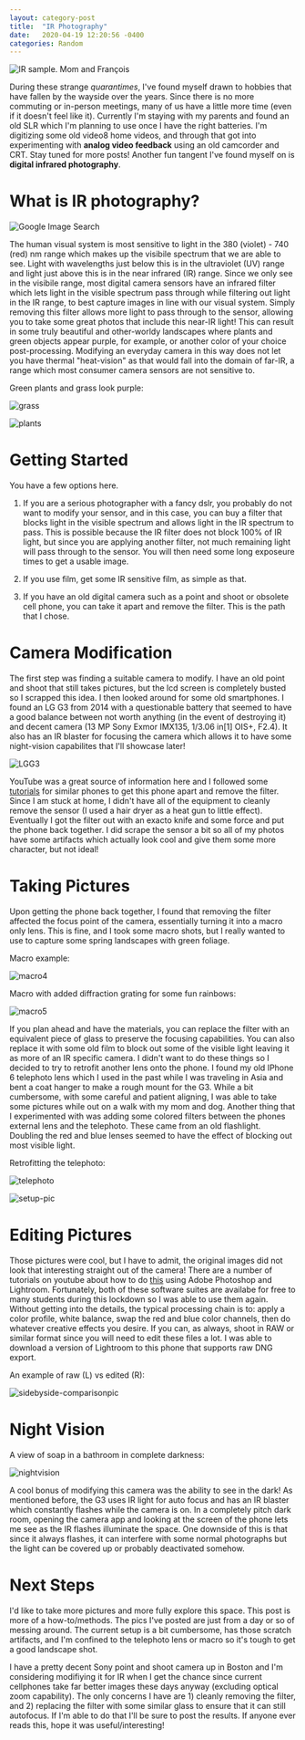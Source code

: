 ```yaml
---
layout: category-post
title:  "IR Photography"
date:   2020-04-19 12:20:56 -0400
categories: Random
---
```


![IR sample. Mom and François](/assets/ir/1.jpg)

During these strange *quarantimes*, I've found myself drawn to hobbies that have fallen by the wayside over the years. Since there is no more commuting or in-person meetings, many of us have a little more time (even if it doesn't feel like it). Currently I'm staying with my parents and found an old SLR which I'm planning to use once I have the right batteries. I'm digitizing some old video8  home videos, and through that got into experimenting with **analog video feedback** using an old camcorder and CRT. Stay tuned for more posts! Another fun tangent I've found myself on is **digital infrared photography**. 

# What is IR photography?

![Google Image Search](/assets/ir/screenshot.png)

The human visual system is most sensitive to light in the 380 (violet) - 740 (red) nm range which makes up the visibile spectrum that we are able to see. Light with wavelengths just below this is in the ultraviolet (UV) range and light just above this is in the near infrared (IR) range. Since we only see in the visibile range, most digital camera sensors have an infrared filter which lets light in the visible spectrum pass through while filtering out light in the IR range, to best capture images in line with our visual system. Simply removing this filter allows more light to pass through to the sensor, allowing you to take some great photos that include this near-IR light! This can result in some truly beautiful and other-worldy landscapes where plants and green objects appear purple, for example, or another color of your choice post-processing. Modifying an everyday camera in this way does not let you have thermal "heat-vision" as that would fall into the domain of far-IR, a range which most consumer camera sensors are not sensitive to.

Green plants and grass look purple:

![grass](/assets/ir/2.jpg)

![plants](/assets/ir/3.jpg)


# Getting Started

You have a few options here.

1) If you are a serious photographer with a fancy dslr, you probably do not want to modify your sensor, and in this case, you can buy a filter that blocks light in the visible spectrum and allows light in the IR spectrum to pass. This is possible because the IR filter does not block 100% of IR light, but since you are applying another filter, not much remaining light will pass through to the sensor. You will then need some long exposeure times to get a usable image.

2) If you use film, get some IR sensitive film, as simple as that.

3) If you have an old digital camera such as a point and shoot or obsolete cell phone, you can take it apart and remove the filter. This is the path that I chose.

# Camera Modification

The first step was finding a suitable camera to modify. I have an old point and shoot that still takes pictures, but the lcd screen is completely busted so I scrapped this idea. I then looked around for some old smartphones. I found an LG G3 from 2014 with a questionable battery that seemed to have a good balance between not worth anything (in the event of destroying it) and decent camera (13 MP Sony Exmor IMX135, 1/3.06 in[1] OIS+, F2.4). It also has an IR blaster for focusing the camera which allows it to have some night-vision capabilites that I'll showcase later!

![LGG3](/assets/ir/phone.jpg)

YouTube was a great source of information here and I followed some [tutorials](https://www.youtube.com/watch?v=aTo7g1O-2AE&t=449s) for similar phones to get this phone apart and remove the filter. Since I am stuck at home, I didn't have all of the equipment to cleanly remove the sensor (I used a hair dryer as a heat gun to little effect). Eventually I got the filter out with an exacto knife and some force and put the phone back together. I did scrape the sensor a bit so all of my photos have some artifacts which actually look cool and give them some more character, but not ideal!

# Taking Pictures

Upon getting the phone back together, I found that removing the filter affected the focus point of the camera, essentially turning it into a macro only lens. This is fine, and I took some macro shots, but I really wanted to use to capture some spring landscapes with green foliage.

Macro example:

![macro4](/assets/ir/4.jpg)

Macro with added diffraction grating for some fun rainbows:

![macro5](/assets/ir/5.jpg)


If you plan ahead and have the materials, you can replace the filter with an equivalent piece of glass to preserve the focusing capabilities. You can also replace it with some old film to block out some of the visible light leaving it as more of an IR specific camera. I didn't want to do these things so I decided to try to retrofit another lens onto the phone. I found my old IPhone 6 telephoto lens which I used in the past while I was traveling in Asia and bent a coat hanger to make a rough mount for the G3. While a bit cumbersome, with some careful and patient aligning, I was able to take some pictures while out on a walk with my mom and dog. Another thing that I experimented with was adding some colored filters between the phones external lens and the telephoto. These came from an old flashlight. Doubling the red and blue lenses seemed to have the effect of blocking out most visible light. 

Retrofitting the telephoto:

![telephoto](/assets/ir/telephoto.jpg)

![setup-pic](/assets/ir/setup-pic.jpg)

# Editing Pictures

Those pictures were cool, but I have to admit, the original images did not look that interesting straight out of the camera! There are a number of tutorials on youtube about how to do [this](https://www.youtube.com/watch?v=ZMPWtK8aZaw) using Adobe Photoshop and Lightroom. Fortunately, both of these software suites are availabe for free to many students during this lockdown so I was able to use them again. Without getting into the details, the typical processing chain is to: apply a color profile, white balance, swap the red and blue color channels, then do whatever creative effects you desire. If you can, as always, shoot in RAW or similar format since you will need to edit these files a lot. I was able to download a version of Lightroom to this phone that supports raw DNG export.

An example of raw (L) vs edited (R):

![sidebyside-comparisonpic](/assets/ir/sidebyside.png)

# Night Vision

A view of soap in a bathroom in complete darkness:

![nightvision](/assets/ir/nightvision.jpg)

A cool bonus of modifying this camera was the ability to see in the dark! As mentioned before, the G3 uses IR light for auto focus and has an IR blaster which constantly flashes while the camera is on. In a completely pitch dark room, opening the camera app and looking at the screen of the phone lets me see as the IR flashes illuminate the space. One downside of this is that since it always flashes, it can interfere with some normal photographs but the light can be covered up or probably deactivated somehow. 

# Next Steps

I'd like to take more pictures and more fully explore this space. This post is more of a how-to/methods. The pics I've posted are just from a day or so of messing around. The current setup is a bit cumbersome, has those scratch artifacts, and I'm confined to the telephoto lens or macro so it's tough to get a good landscape shot.

I have a pretty decent Sony point and shoot camera up in Boston and I'm considering modifiying it for IR when I get the chance since current cellphones take far better images these days anyway (excluding optical zoom capability). The only concerns I have are 1) cleanly removing the filter, and 2) replacing the filter with some similar glass to ensure that it can still autofocus. If I'm able to do that I'll be sure to post the results. If anyone ever reads this, hope it was useful/interesting!